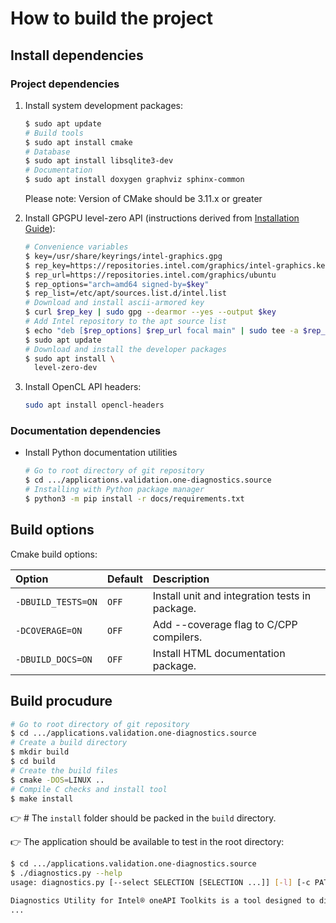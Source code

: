 # How to build the project

## Install dependencies

### Project dependencies

1. Install system development packages:

    ```bash
    $ sudo apt update
    # Build tools
    $ sudo apt install cmake
    # Database
    $ sudo apt install libsqlite3-dev
    # Documentation
    $ sudo apt install doxygen graphviz sphinx-common
    ```
    Please note: Version of CMake should be 3.11.x or greater

2. Install GPGPU level-zero API (instructions derived from [Installation Guide](https://dgpu-docs.intel.com/installation-guides/index.html)):

    ```bash
    # Convenience variables
    $ key=/usr/share/keyrings/intel-graphics.gpg
    $ rep_key=https://repositories.intel.com/graphics/intel-graphics.key
    $ rep_url=https://repositories.intel.com/graphics/ubuntu
    $ rep_options="arch=amd64 signed-by=$key"
    $ rep_list=/etc/apt/sources.list.d/intel.list
    # Download and install ascii-armored key
    $ curl $rep_key | sudo gpg --dearmor --yes --output $key
    # Add Intel repository to the apt source list
    $ echo "deb [$rep_options] $rep_url focal main" | sudo tee -a $rep_list
    $ sudo apt update
    # Download and install the developer packages
    $ sudo apt install \
      level-zero-dev
    ```

3. Install OpenCL API headers:

    ```bash
    sudo apt install opencl-headers 
    ```

### Documentation dependencies

* Install Python documentation utilities

    ```bash
    # Go to root directory of git repository
    $ cd .../applications.validation.one-diagnostics.source
    # Installing with Python package manager
    $ python3 -m pip install -r docs/requirements.txt
    ```

## Build options

Cmake build options:

| Option             |Default| Description                                    |
|:-------------------|:------|:-----------------------------------------------|
| `‑DBUILD_TESTS=ON` |`OFF`  | Install unit and integration tests in package. |
| `‑DCOVERAGE=ON`    |`OFF`  | Add --coverage flag to C/CPP compilers.        |
| `‑DBUILD_DOCS=ON`  |`OFF`  | Install HTML documentation package.            |

## Build procudure

```bash
# Go to root directory of git repository
$ cd .../applications.validation.one-diagnostics.source
# Create a build directory
$ mkdir build
$ cd build
# Create the build files
$ cmake -DOS=LINUX ..
# Compile C checks and install tool
$ make install
```

👉 # The `install` folder should be packed in the  `build` directory.

👉 The application should be available to test in the root directory:

```bash
$ cd .../applications.validation.one-diagnostics.source
$ ./diagnostics.py --help
usage: diagnostics.py [--select SELECTION [SELECTION ...]] [-l] [-c PATH_TO_CONFIG] [-o PATH_TO_OUTPUT | -t] [-u] [-p PATH [PATH ...]] [--force] [-v] [-V] [-h]

Diagnostics Utility for Intel® oneAPI Toolkits is a tool designed to diagnose the system status for using Intel® software.
...
```
